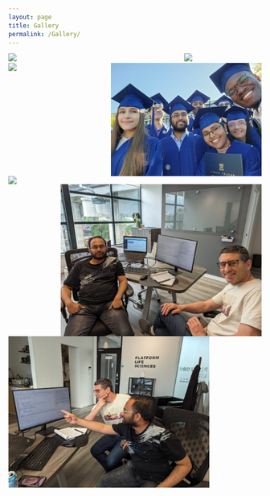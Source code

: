 ```yaml
---
layout: page
title: Gallery
permalink: /Gallery/
---
```

<div style="text-align: left"><img src="/images/Edmonton1.png" width="350" align="left"/></div> 
<div style="text-align: centre"><img src="/images/Prince_Conv1.jpg" height="250" align="centre"/></div> 
<div style="text-align: right"><img src="/images/Business-1.jpg" width="300" align="right"/></div> 
<div style="text-align: left"><img src="/images/Logic1.jpg" width="400" align="left"/></div> 
<div style="text-align: centre"><img src="/images/Volcano1.jpg" width="400" align="centre"/></div> 
<div style="text-align: right"><img src="/images/PO-1.jpg" width="400" align="right"/></div> 
<div style="text-align: left"><img src="/images/PO-2.jpg" width="400" align="left"/></div> 
